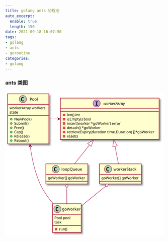 ```yaml
---
title: golang ants 协程池
auto_excerpt:
  enable: true
  length: 150
date: 2021-09-18 16:07:50
tags:
- golang
- ants
- goroutine
categories:
- golang
---
```


### ants 类图
![direct](/img/puml/ants/ants.svg)
